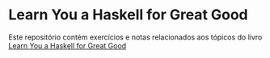 # Learn You a Haskell for Great Good

Este repositório contém exercícios e notas relacionados aos tópicos do livro [Learn You a Haskell for Great Good](http://learnyouahaskell.com/)
